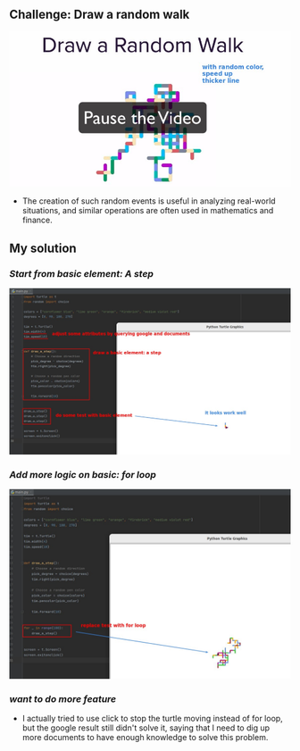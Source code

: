 ## **Challenge: Draw a random walk**

![Alt challenge: random walk](pic/01.jpg)

- The creation of such random events is useful in analyzing real-world situations, and similar operations are often used in mathematics and finance.

## **My solution**

### _Start from basic element: A step_

![Alt my sol: basic element](pic/02.jpg)

### _Add more logic on basic: for loop_

![Alt my sol: add for loop](pic/03.jpg)

### _want to do more feature_

- I actually tried to use click to stop the turtle moving instead of for loop, but the google result still didn't solve it, saying that I need to dig up more documents to have enough knowledge to solve this problem.
